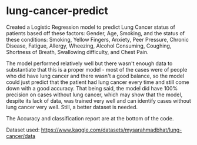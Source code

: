# lung-cancer-predict
Created a Logistic Regression model to predict Lung Cancer status of patients based off these factors: Gender, Age, Smoking, and the status of these conditions: Smoking, Yellow Fingers, Anxiety, Peer Pressure, Chronic Disease, Fatigue, Allergy, Wheezing, Alcohol Consuming, Coughing, Shortness of Breath, Swallowing difficulty, and Chest Pain. 

The model performed relatively well but there wasn't enough data to substantiate that this is a proper model - most of the cases were of people who did have lung cancer and there wasn't a good balance, so the model could just predict that the patient had lung cancer every time and still come down with a good accuracy. That being said, the model did have 100% precision on cases without lung cancer, which  may show that the model, despite its lack of data, was trained very well and can identify cases without lung cancer very well. Still, a better dataset is needed.

The Accuracy and classification report are at the bottom of the code. 

Dataset used: https://www.kaggle.com/datasets/mysarahmadbhat/lung-cancer/data
